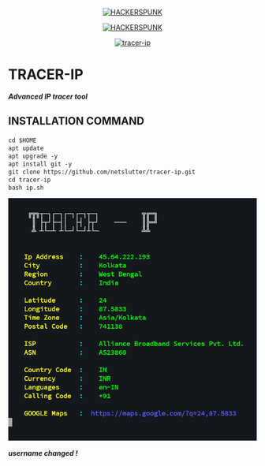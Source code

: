 <p align="center">
<a href="https://punkers.business.site"><img title="HACKERSPUNK" src="https://img.shields.io/badge/MADE%20IN-INDIA-SCRIPT?colorA=%23ff8100&colorB=%23017e40&colorC=%23ff0000&style=for-the-badge"></a>
</p>
</p>
<p align="center">
<a href="https://punkers.business.site"><img title="HACKERSPUNK" src="https://img.shields.io/badge/Network-Slutter-green?style=for-the-badge&logo=appveyor"></a>
</p>
<p align="center">
<a href="https://linktr.ee/H4CKERsPUNK"><img title="tracer-ip" src="https://github.com/Punker-Bhai/tracer-ip/blob/ac6b14e5183673afb9a1bc4693c87f2cad8a6b55/IMG_20210319_132901_408.jpg"></a>
</p>

# TRACER-IP
*****Advanced IP tracer tool*****
## INSTALLATION COMMAND
```
cd $HOME
apt update
apt upgrade -y
apt install git -y
git clone https://github.com/netslutter/tracer-ip.git
cd tracer-ip
bash ip.sh
```
<p align="center">
<a href="https://linktr.ee/H4CKERsPUNK"><img title="tracer-ip" src="https://github.com/netslutter/tracer-ip/blob/a602c79e6bba629cfb841c46fa0b94ea77d57de7/Screenshot_20210319-222430~2.png"></a>
</p>

*****username changed !*****
